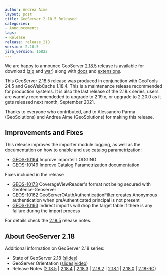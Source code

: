 ```yaml
---
author: Andrea Aime
layout: post
title: GeoServer 2.18.5 Released
categories:
- Announcements
tags:
- Release
release: release_218
version: 2.18.5 
jira_version: 16822
---
```


We are happy to announce GeoServer [2.18.5](/release/2.18.5/) release is available for download  ([zip](https://sourceforge.net/projects/geoserver/files/GeoServer/2.18.5/geoserver-2.18.5-bin.zip/download) and [war](https://sourceforge.net/projects/geoserver/files/GeoServer/2.18.5/geoserver-2.18.5-war.zip/download)) along with [docs](https://sourceforge.net/projects/geoserver/files/GeoServer/2.18.5/geoserver-2.18.5-htmldoc.zip/download) and [extensions](https://sourceforge.net/projects/geoserver/files/GeoServer/2.18.5/extensions/).

This GeoServer 2.18.5 release was produced in conjunction with GeoTools 24.5 and GeoWebCache 1.18.4. This is a maintenance release recommended for production systems. It is also the last release of the 2.18.x series, users are warmly recommendeded to upgrade to 2.19.x, or upgrade to 2.20.0 as it gets released next month, September 2021.

Thanks to everyone who contributed, and to Alessandro Parma (GeoSolutions) and Andrea Aime (GeoSolutions) for making this release.

## Improvements and Fixes

This release improves the importer module logging, as well as the documentation on how to enable and use catalog parametrization:

- [GEOS-10194](https://osgeo-org.atlassian.net/browse/GEOS-10194) Improve importer LOGGING
- [GEOS-10149](https://osgeo-org.atlassian.net/browse/GEOS-10149) Improve Catalog Parametrization documentation

Fixes included in the release

- [GEOS-10173](https://osgeo-org.atlassian.net/browse/GEOS-10173) CoverageViewReader's format not being secured with Geofence-Geoserver
- [GEOS-10162](https://osgeo-org.atlassian.net/browse/GEOS-10162) GeoServerOAuthAuthenticationFilter creates Anonymous authentication when preAuthenticated principal is not present
- [GEOS-10193](https://osgeo-org.atlassian.net/browse/GEOS-10193) Indirect imports will drop the target table if there is any failure during the import process

For details check the [2.18.5](https://osgeo-org.atlassian.net/secure/ReleaseNote.jspa?projectId=10000&version=16822) release notes.

## About GeoServer 2.18

Additional information on GeoServer 2.18 series:
  
  * State of GeoServer 2.18 ([slides](https://docs.google.com/presentation/d/1Q0pHRUcvucAuHDeZPoeDJG4UY5izwbqo8ZawUdk9xYM/edit?usp=sharing))
  * GeoServer Orientation
  ([slides](https://t.co/fvBTLMia6f?amp=1)|[video](https://youtu.be/bdkk5eVR674))
  * Release Notes
   ([2.18.5](https://osgeo-org.atlassian.net/secure/ReleaseNote.jspa?projectId=10000&version=16822)
  | [2.18.4](https://osgeo-org.atlassian.net/secure/ReleaseNote.jspa?projectId=10000&version=16819)
  | [2.18.3](https://osgeo-org.atlassian.net/secure/ReleaseNote.jspa?projectId=10000&version=16808)
  | [2.18.2](https://osgeo-org.atlassian.net/secure/ReleaseNote.jspa?projectId=10000&version=16803)
  | [2.18.1](https://osgeo-org.atlassian.net/secure/ReleaseNote.jspa?projectId=10000&version=16800)
  | [2.18.0](https://osgeo-org.atlassian.net/secure/ReleaseNote.jspa?projectId=10000&version=16796)
  | [2.18-RC](https://osgeo-org.atlassian.net/secure/ReleaseNote.jspa?projectId=10000&version=16783))

